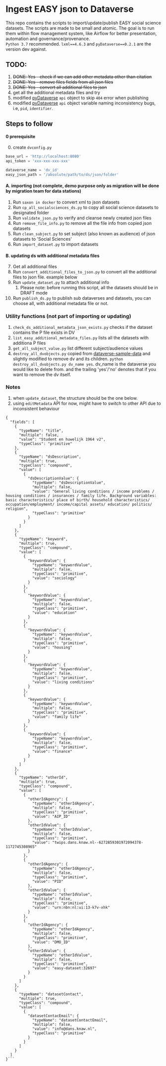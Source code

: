 # Ingest EASY json to Dataverse

This repo contains the scripts to import/update/publish EASY social science datasets. The scripts are made to be small and atomic. The goal is to run them within flow management system, like Airflow for better presentation, automation and governance/provenance.  
`Python 3.7` recommended. `lxml==4.6.3` and `pyDataverse==0.2.1` are the version dev against. 
## TODO:
 1. ~~DONE: Yes - check if we can add other metadata other than citation~~
 2. ~~DONE: Yes - remove files fields from all json files~~
 3. ~~DONE: Yes - convert all additional files to json~~
 4. get all the additional metadata files and try
 5. modified [pyDataverse](https://github.com/gdcc/pyDataverse) `api` object to skip `404` error when publishing
 6. modified [pyDataverse](https://github.com/gdcc/pyDataverse) `api` object variable naming inconsistency bugs, i.e, `pid`, `identifier`. 

## Steps to follow
#### 0 prerequisite 
 0. create `dvconfig.py`
```python
base_url = 'http://localhost:8080'
api_token = 'xxx-xxx-xxx-xxx'

dataverse_name = 'dv_id'
easy_json_path = '/absolute/path/to/ds/json/folder'
```
#### A. importing (not complete, demo purpose only as migration will be done by migration team for data stations)
 1. Run `saxon in docker` to convert xml to json datasets
 2. Run `cp_all_socialsciences_ds.py` to copy all social science datasets to designated folder
 3. Run `validate_json.py` to verify and cleanse newly created json files
 4. Run `remove_file_info.py` to remove all the file info from copied json datasets
 5. Run `clean_subject.py` to set subject (also known as audience) of json datasets to 'Social Sciences'
 6. Run `import_dataset.py` to import datasets
#### B. updating ds with additional metadata files
 7. Get all additional files 
 8. Run `convert_additional_files_to_json.py` to convert all the additional files to json file. example below
 9. Run `update_dataset.py` to attach additional info
    1. Please note: before running this script, all the datasets should be in DRAFT mode
 10. Run `publish_ds.py` to publish sub dataverses and datasets, you can choose all, with additional metadata file or not. 

### Utility functions (not part of importing or updating)
 1. `check_ds_additional_metadata_json_exists.py` checks if the dataset contains the P file exists in DV
 2. `list_easy_additional_metadata_files.py` lists all the datasets with additiona P files
 3. `get_all_subject_value.py` list different subject/audience values
 4. `destroy_all_dvobjects.py` copied from [dataverse-sample-data](https://github.com/IQSS/dataverse-sample-data) and slightly modified to remove dv and its children. `python destroy_all_dvobjects.py dv_name yes`. dv_name is the dataverse you would like to delete from. and the trailing 'yes'/'no' denotes that if you want to remove the dv itself. 

### Notes
 1. when `update_dataset`, the structure should be the one below. 
 2. using `editMetadata` API for now, might have to switch to other API due to inconsistent behaviour
```
{
  "fields": [
    {
      "typeName": "title",
      "multiple": false,
      "value": "Student en huwelijk 1964 v2",
      "typeClass": "primitive"
    },
    {
      "typeName": "dsDescription",
      "multiple": true,
      "typeClass": "compound",
      "value": [
        {
          "dsDescriptionValue": {
            "typeName": "dsDescriptionValue",
            "multiple": false,
            "value": "General living conditions / income problems / housing conditions / insurances / family life. Background variables: basic characteristics/ place of birth/ household characteristics/ occupation/employment/ income/capital assets/ education/ politics/ religion",
            "typeClass": "primitive"
          }
        }
      ]
    },
    {
      "typeName": "keyword",
      "multiple": true,
      "typeClass": "compound",
      "value": [
        {
          "keywordValue": {
            "typeName": "keywordValue",
            "multiple": false,
            "typeClass": "primitive",
            "value": "sociology"
          }
        },
        {
          "keywordValue": {
            "typeName": "keywordValue",
            "multiple": false,
            "typeClass": "primitive",
            "value": "education"
          }
        },
        {
          "keywordValue": {
            "typeName": "keywordValue",
            "multiple": false,
            "typeClass": "primitive",
            "value": "housing"
          }
        },
        {
          "keywordValue": {
            "typeName": "keywordValue",
            "multiple": false,
            "typeClass": "primitive",
            "value": "living conditions"
          }
        },
        {
          "keywordValue": {
            "typeName": "keywordValue",
            "multiple": false,
            "typeClass": "primitive",
            "value": "family life"
          }
        },
        {
          "keywordValue": {
            "typeName": "keywordValue",
            "multiple": false,
            "typeClass": "primitive",
            "value": "finance"
          }
        }
      ]
    },
    {
      "typeName": "otherId",
      "multiple": true,
      "typeClass": "compound",
      "value": [
        {
          "otherIdAgency": {
            "typeName": "otherIdAgency",
            "multiple": false,
            "typeClass": "primitive",
            "value": "AIP_ID"
          },
          "otherIdValue": {
            "typeName": "otherIdValue",
            "multiple": false,
            "typeClass": "primitive",
            "value": "twips.dans.knaw.nl--6272859301972094378-1172745308965"
          }
        },
        {
          "otherIdAgency": {
            "typeName": "otherIdAgency",
            "multiple": false,
            "typeClass": "primitive",
            "value": "PID"
          },
          "otherIdValue": {
            "typeName": "otherIdValue",
            "multiple": false,
            "typeClass": "primitive",
            "value": "urn:nbn:nl:ui:13-k7v-xhk"
          }
        },
        {
          "otherIdAgency": {
            "typeName": "otherIdAgency",
            "multiple": false,
            "typeClass": "primitive",
            "value": "DMO_ID"
          },
          "otherIdValue": {
            "typeName": "otherIdValue",
            "multiple": false,
            "typeClass": "primitive",
            "value": "easy-dataset:32697"
          }
        }
      ]
    },
    {
      "typeName": "datasetContact",
      "multiple": true,
      "typeClass": "compound",
      "value": [
        {
          "datasetContacEmail": {
            "typeName": "datasetContactEmail",
            "multiple": false,
            "value": "info@dans.knaw.nl",
            "typeClass": "primitive"
          }
        }
      ]
    }
  ]
}```